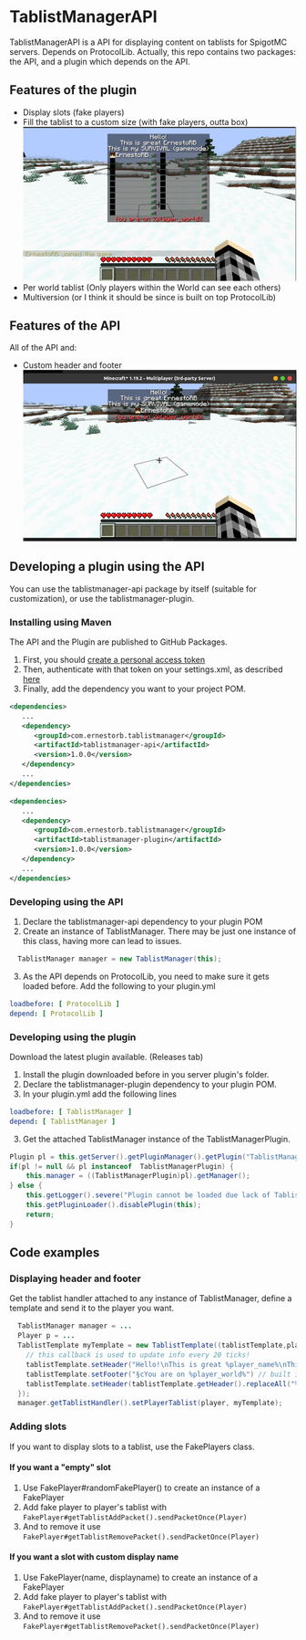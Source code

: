 # TablistManagerAPI
TablistManagerAPI is a API for displaying content on tablists for SpigotMC servers. Depends on ProtocolLib.
Actually, this repo contains two packages: the API, and a plugin which depends on the API.

## Features of the plugin

* Display slots (fake players)
* Fill the tablist to a custom size (with fake players, outta box)
![Tablist filled with fakePlayers](fakePlayers.png)
* Per world tablist (Only players within the World can see each others)
* Multiversion (or I think it should be since is built on top ProtocolLib)

## Features of the API
All of the API and:
* Custom header and footer
  ![Tablist with placeholders](placeholders.png)

## Developing a plugin using the API
You can use the tablistmanager-api package by itself (suitable for customization), or use the tablistmanager-plugin.

### Installing using Maven
The API and the Plugin are published to GitHub Packages.

1. First, you should [create a personal access token](https://docs.github.com/es/authentication/keeping-your-account-and-data-secure/creating-a-personal-access-token) 
2. Then, authenticate with that token on your settings.xml, as described [here](https://docs.github.com/es/packages/working-with-a-github-packages-registry/working-with-the-apache-maven-registry#authenticating-to-github-packages)
3. Finally, add the dependency you want to your project POM.

```xml
<dependencies>
   ...
   <dependency>
      <groupId>com.ernestorb.tablistmanager</groupId>
      <artifactId>tablistmanager-api</artifactId>
      <version>1.0.0</version>
   </dependency>
   ...
</dependencies>
```

```xml
<dependencies>
   ...
   <dependency>
      <groupId>com.ernestorb.tablistmanager</groupId>
      <artifactId>tablistmanager-plugin</artifactId>
      <version>1.0.0</version>
   </dependency>
   ...
</dependencies>
```

### Developing using the API
1. Declare the tablistmanager-api dependency to your plugin POM
2. Create an instance of TablistManager. There may be just one instance of this class, having more can lead to issues.
```java
  TablistManager manager = new TablistManager(this);
```
3. As the API depends on ProtocolLib, you need to make sure it gets loaded before. Add the following to your plugin.yml
```yaml
loadbefore: [ ProtocolLib ]
depend: [ ProtocolLib ]
```


### Developing using the plugin
Download the latest plugin available. (Releases tab)

1. Install the plugin downloaded before in you server plugin's folder.
2. Declare the tablistmanager-plugin dependency to your plugin POM.
3. In your plugin.yml add the following lines
```yaml
loadbefore: [ TablistManager ]
depend: [ TablistManager ]
```
3. Get the attached TablistManager instance of the TablistManagerPlugin.
```java
Plugin pl = this.getServer().getPluginManager().getPlugin("TablistManager");
if(pl != null && pl instanceof  TablistManagerPlugin) {
    this.manager = ((TablistManagerPlugin)pl).getManager();
} else {
    this.getLogger().severe("Plugin cannot be loaded due lack of TablistManager plugin");
    this.getPluginLoader().disablePlugin(this);
    return;
}
```

## Code examples

### Displaying header and footer

Get the tablist handler attached to any instance of TablistManager, define a template and send it to the player you want.

```java
  TablistManager manager = ...
  Player p = ...
  TablistTemplate myTemplate = new TablistTemplate((tablistTemplate,player) => {
    // this callback is used to update info every 20 ticks!
    tablistTemplate.setHeader("Hello!\nThis is great %player_name%\nThis is my %new_placeholder%")
    tablistTemplate.setFooter("§cYou are on %player_world%") // built in player placeholders
    tablistTemplate.setHeader(tablistTemplate.getHeader().replaceAll("%new_placeholder%", player.getGameMode().toString());
  });
  manager.getTablistHandler().setPlayerTablist(player, myTemplate);
  ```

### Adding slots
If you want to display slots to a tablist, use the FakePlayers class.

#### If you want a "empty" slot
1. Use FakePlayer#randomFakePlayer() to create an instance of a FakePlayer
2. Add fake player to player's tablist with `FakePlayer#getTablistAddPacket().sendPacketOnce(Player)`
3. And to remove it use `FakePlayer#getTablistRemovePacket().sendPacketOnce(Player)`
#### If you want a slot with custom display name
1. Use FakePlayer(name, displayname) to create an instance of a FakePlayer
2. Add fake player to player's tablist with `FakePlayer#getTablistAddPacket().sendPacketOnce(Player)`
3. And to remove it use `FakePlayer#getTablistRemovePacket().sendPacketOnce(Player)`
